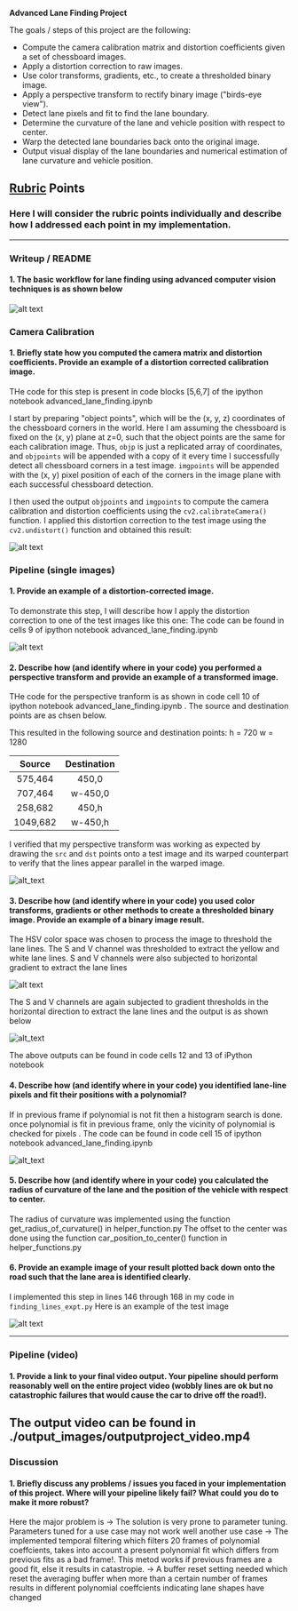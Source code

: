 **Advanced Lane Finding Project**

The goals / steps of this project are the following:

* Compute the camera calibration matrix and distortion coefficients given a set of chessboard images.
* Apply a distortion correction to raw images.
* Use color transforms, gradients, etc., to create a thresholded binary image.
* Apply a perspective transform to rectify binary image ("birds-eye view").
* Detect lane pixels and fit to find the lane boundary.
* Determine the curvature of the lane and vehicle position with respect to center.
* Warp the detected lane boundaries back onto the original image.
* Output visual display of the lane boundaries and numerical estimation of lane curvature and vehicle position.

[//]: # (Image References)

[image1]: ./examples/undistort_output.png "Undistorted"
[image2]: ./output_images/undistort_images_highway.png "Undistorted"
[image3]: ./examples/binary_combo_example.jpg "Binary Example"
[image4]: ./examples/warped_straight_lines.jpg "Warp Example"
[image5]: ./examples/color_fit_lines.jpg "Fit Visual"
[image6]: ./examples/example_output.jpg "Output"
[image7]: ./output_images/flowchart.png "flowchart"
[image8]: ./output_images/color_threshold.png "color_threshold"
[image9]: ./output_images/gradient_threshold.png "gradient threshold"
[image10]: ./output_images/birds_eye_view.png "Birds eye view"
[image11]: ./output_images/poly_fit.png "Fit polynomial"
[image12]: ./output_images/Overlayed_back.png "Overlayed"
[video1]: ./ouput_images/outputproject_video.mp4 "Video"

## [Rubric](https://review.udacity.com/#!/rubrics/571/view) Points

### Here I will consider the rubric points individually and describe how I addressed each point in my implementation.  

---

### Writeup / README

#### 1. The basic workflow for lane finding using advanced computer vision techniques is as shown below

![alt text][image7]

### Camera Calibration

#### 1. Briefly state how you computed the camera matrix and distortion coefficients. Provide an example of a distortion corrected calibration image.

THe code for this step is present in code blocks [5,6,7] of the ipython notebook advanced_lane_finding.ipynb

I start by preparing "object points", which will be the (x, y, z) coordinates of the chessboard corners in the world. Here I am assuming the chessboard is fixed on the (x, y) plane at z=0, such that the object points are the same for each calibration image.  Thus, `objp` is just a replicated array of coordinates, and `objpoints` will be appended with a copy of it every time I successfully detect all chessboard corners in a test image.  `imgpoints` will be appended with the (x, y) pixel position of each of the corners in the image plane with each successful chessboard detection.  

I then used the output `objpoints` and `imgpoints` to compute the camera calibration and distortion coefficients using the `cv2.calibrateCamera()` function.  I applied this distortion correction to the test image using the `cv2.undistort()` function and obtained this result: 

![alt text][image1]

### Pipeline (single images)

#### 1. Provide an example of a distortion-corrected image.

To demonstrate this step, I will describe how I apply the distortion correction to one of the test images like this one:
The code can be found in cells 9 of ipython notebook advanced_lane_finding.ipynb

![alt text][image2]

#### 2. Describe how (and identify where in your code) you performed a perspective transform and provide an example of a transformed image.

THe code for the perspective tranform is as shown in code cell 10 of ipython notebook advanced_lane_finding.ipynb . The source and destination points are as chsen below.

This resulted in the following source and destination points:
h = 720
w = 1280

| Source        | Destination   | 
|:-------------:|:-------------:| 
| 575,464       | 450,0         | 
| 707,464       | w-450,0      |
| 258,682       | 450,h      |
| 1049,682      | w-450,h        |

I verified that my perspective transform was working as expected by drawing the `src` and `dst` points onto a test image and its warped counterpart to verify that the lines appear parallel in the warped image.

![alt_text][image10]

#### 3. Describe how (and identify where in your code) you used color transforms, gradients or other methods to create a thresholded binary image.  Provide an example of a binary image result.

The HSV color space was chosen to process the image to threshold the lane lines. The S and V channel was thresholded to extract the yellow and white lane lines. S and V channels were also subjected to horizontal gradient to extract the lane lines 

![alt text][image8]

The S and V channels are again subjected to gradient thresholds in the horizontal direction to extract the lane lines and the output is as shown below

![alt_text][image9]

The above outputs can be found in code cells 12 and 13 of iPython notebook

#### 4. Describe how (and identify where in your code) you identified lane-line pixels and fit their positions with a polynomial?

If in previous frame if polynomial is not fit then a histogram search is done. once polynomial is fit in previous frame, only the vicinity of polynomial is checked for pixels . The code can be found in code cell 15 of ipython notebook advanced_lane_finding.ipynb

![alt_text][image11]

#### 5. Describe how (and identify where in your code) you calculated the radius of curvature of the lane and the position of the vehicle with respect to center.

The radius of curvature was implemented using the function get_radius_of_curvature() in helper_function.py
The offset to the center was done using the function car_position_to_center() function in helper_functions.py


#### 6. Provide an example image of your result plotted back down onto the road such that the lane area is identified clearly.

I implemented this step in lines 146 through 168 in my code in `finding_lines_expt.py`
Here is an example of the test image

![alt text][image12]

---

### Pipeline (video)

#### 1. Provide a link to your final video output.  Your pipeline should perform reasonably well on the entire project video (wobbly lines are ok but no catastrophic failures that would cause the car to drive off the road!).

The output video can be found in ./output_images/outputproject_video.mp4
---

### Discussion

#### 1. Briefly discuss any problems / issues you faced in your implementation of this project.  Where will your pipeline likely fail?  What could you do to make it more robust?

Here the major problem is 
-> The solution is very prone to parameter tuning. Parameters tuned for a use case may not work well another use case
-> The implemented temporal filtering which filters 20 frames of polynomial coeffcients, takes into account a present polynomial fit which differs from previous fits as a bad frame!. This metod works if previous frames are a good fit, else it results in catastropie. 
-> A buffer reset setting needed which reset the averaging buffer when more than a certain number of frames results in different polynomial coeffcients indicating lane shapes have changed 

